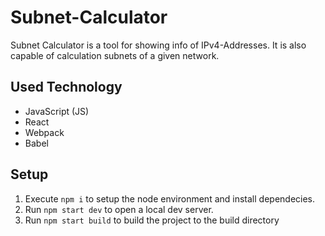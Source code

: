 # Subnet-Calculator

Subnet Calculator is a tool for showing info of IPv4-Addresses.
It is also capable of calculation subnets of a given network.

## Used Technology

- JavaScript (JS)
- React
- Webpack
- Babel

## Setup

1.  Execute `npm i` to setup the node environment and install dependecies.
2.  Run `npm start dev` to open a local dev server.
3.  Run `npm start build` to build the project to the build directory
